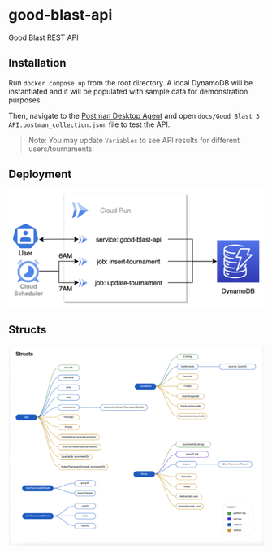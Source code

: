 # good-blast-api
Good Blast REST API

## Installation

Run `docker compose up` from the root directory. A local DynamoDB will be instantiated and it will be populated with sample data for demonstration purposes.

Then, navigate to the [Postman Desktop Agent](https://www.postman.com/downloads/postman-agent/) and open `docs/Good Blast 3 API.postman_collection.json` file to test the API.

> Note: You may update `Variables` to see API results for different users/tournaments. 

## Deployment

![Deployment](/docs/img/deployment.png)

## Structs

![Structs](/docs/img/structs.png)

